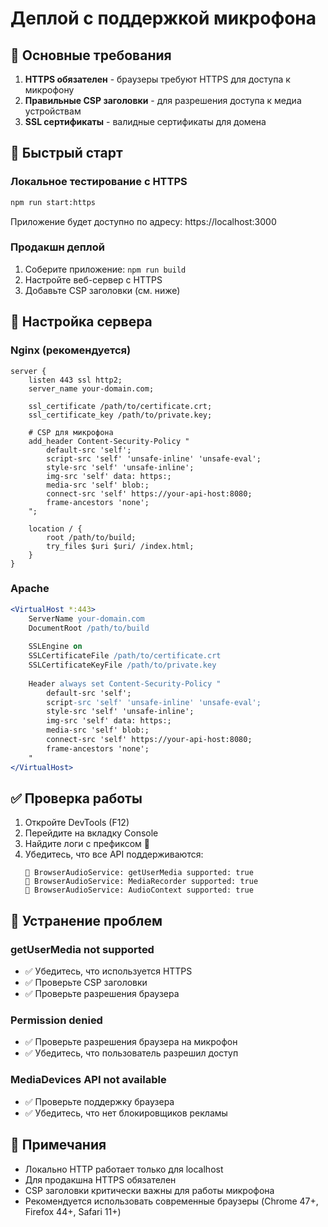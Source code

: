 # Деплой с поддержкой микрофона

## 🎯 Основные требования

1. **HTTPS обязателен** - браузеры требуют HTTPS для доступа к микрофону
2. **Правильные CSP заголовки** - для разрешения доступа к медиа устройствам
3. **SSL сертификаты** - валидные сертификаты для домена

## 🚀 Быстрый старт

### Локальное тестирование с HTTPS
```bash
npm run start:https
```
Приложение будет доступно по адресу: https://localhost:3000

### Продакшн деплой
1. Соберите приложение: `npm run build`
2. Настройте веб-сервер с HTTPS
3. Добавьте CSP заголовки (см. ниже)

## 🔧 Настройка сервера

### Nginx (рекомендуется)
```nginx
server {
    listen 443 ssl http2;
    server_name your-domain.com;
    
    ssl_certificate /path/to/certificate.crt;
    ssl_certificate_key /path/to/private.key;
    
    # CSP для микрофона
    add_header Content-Security-Policy "
        default-src 'self';
        script-src 'self' 'unsafe-inline' 'unsafe-eval';
        style-src 'self' 'unsafe-inline';
        img-src 'self' data: https:;
        media-src 'self' blob:;
        connect-src 'self' https://your-api-host:8080;
        frame-ancestors 'none';
    ";
    
    location / {
        root /path/to/build;
        try_files $uri $uri/ /index.html;
    }
}
```

### Apache
```apache
<VirtualHost *:443>
    ServerName your-domain.com
    DocumentRoot /path/to/build
    
    SSLEngine on
    SSLCertificateFile /path/to/certificate.crt
    SSLCertificateKeyFile /path/to/private.key
    
    Header always set Content-Security-Policy "
        default-src 'self';
        script-src 'self' 'unsafe-inline' 'unsafe-eval';
        style-src 'self' 'unsafe-inline';
        img-src 'self' data: https:;
        media-src 'self' blob:;
        connect-src 'self' https://your-api-host:8080;
        frame-ancestors 'none';
    "
</VirtualHost>
```

## ✅ Проверка работы

1. Откройте DevTools (F12)
2. Перейдите на вкладку Console
3. Найдите логи с префиксом 🎵
4. Убедитесь, что все API поддерживаются:
   ```
   🎵 BrowserAudioService: getUserMedia supported: true
   🎵 BrowserAudioService: MediaRecorder supported: true
   🎵 BrowserAudioService: AudioContext supported: true
   ```

## 🐛 Устранение проблем

### getUserMedia not supported
- ✅ Убедитесь, что используется HTTPS
- ✅ Проверьте CSP заголовки
- ✅ Проверьте разрешения браузера

### Permission denied
- ✅ Проверьте разрешения браузера на микрофон
- ✅ Убедитесь, что пользователь разрешил доступ

### MediaDevices API not available
- ✅ Проверьте поддержку браузера
- ✅ Убедитесь, что нет блокировщиков рекламы

## 📝 Примечания

- Локально HTTP работает только для localhost
- Для продакшна HTTPS обязателен
- CSP заголовки критически важны для работы микрофона
- Рекомендуется использовать современные браузеры (Chrome 47+, Firefox 44+, Safari 11+) 